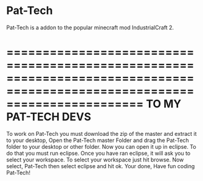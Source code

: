 Pat-Tech
========

Pat-Tech is a addon to the popular minecraft mod IndustrialCraft 2.

===========================================================================================================================
TO MY PAT-TECH DEVS
===========================================================================================================================

To work on Pat-Tech you must download the zip of the master and extract it to your desktop, Open the Pat-Tech master Folder
and drag the Pat-Tech folder to your desktop or other folder. Now you can open it up in eclipse. To do that you must run
eclipse. Once you have ran eclipse, it will ask you to select your workspace. To select your workspace just hit browse.
Now select, Pat-Tech then select eclipse and hit ok. Your done, Have fun coding Pat-Tech!
